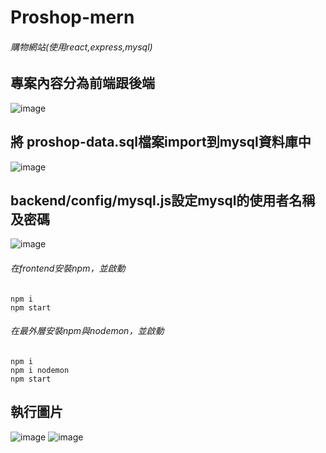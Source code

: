 # Proshop-mern
###### 購物網站(使用react,express,mysql)
## 專案內容分為前端跟後端

![image](https://user-images.githubusercontent.com/44516782/115414614-c4424100-a228-11eb-9b6c-20b0e5f8f222.png)
## 將 proshop-data.sql檔案import到mysql資料庫中
![image](https://user-images.githubusercontent.com/44516782/115420388-acb98700-a22d-11eb-803d-acf463b9b25b.png)

## backend/config/mysql.js設定mysql的使用者名稱及密碼
![image](https://user-images.githubusercontent.com/44516782/115419827-37e64d00-a22d-11eb-8240-e2007ccb312b.png)

###### 在frontend安裝npm，並啟動
```
npm i
npm start
```
###### 在最外層安裝npm與nodemon，並啟動
```
npm i
npm i nodemon
npm start
```
## 執行圖片
![image](https://user-images.githubusercontent.com/44516782/115417553-4af81d80-a22b-11eb-9067-43931931f0bf.png)
![image](https://user-images.githubusercontent.com/44516782/115417637-5ba89380-a22b-11eb-89c5-e24d0a8ee000.png)

